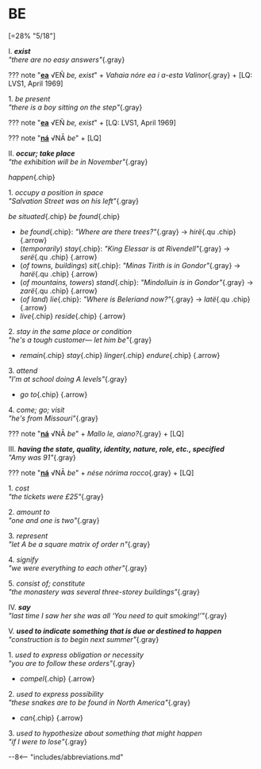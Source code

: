 # BE

[=28% "5/18"]

I. ***exist***<br>
*"there are no easy answers"*{.gray}

??? note "[**ea**](https://eldamo.org/content/words/word-227651571.html) √EÑ *be, exist*"
	+ *Vahaia nóre ea i a-esta Valinor*{.gray}
	+ [LQ: LVS1, April 1969]

1\. *be present*<br>
*"there is a boy sitting on the step"*{.gray}

??? note "[**ea**](https://eldamo.org/content/words/word-227651571.html) √EÑ *be, exist*"
	+ [LQ: LVS1, April 1969]

??? note "[**ná**](https://eldamo.org/content/words/word-2562596025.html) √NĀ *be*"
	+ [LQ]

II. ***occur; take place***<br>
*"the exhibition will be in November"*{.gray}

*happen*{.chip}

1\. *occupy a position in space*<br>
*"Salvation Street was on his left"*{.gray}

*be situated*{.chip} *be found*{.chip}

+ *be found*{.chip}: *"Where are there trees?"*{.gray} &rarr; *hirë*{.qu .chip}
{.arrow}
+ (*temporarily*) *stay*{.chip}: *"King Elessar is at Rivendell"*{.gray} &rarr; *serë*{.qu .chip}
{.arrow}
+ (*of towns, buildings*) *sit*{.chip}: *"Minas Tirith is in Gondor"*{.gray} &rarr; *harë*{.qu .chip}
{.arrow}
+ (*of mountains, towers*) *stand*{.chip}: *"Mindolluin is in Gondor"*{.gray} &rarr; *zarë*{.qu .chip}
{.arrow}
+ (*of land*) *lie*{.chip}: *"Where is Beleriand now?"*{.gray} &rarr; *latë*{.qu .chip}
{.arrow}
+ *live*{.chip} *reside*{.chip}
{.arrow}

2\. *stay in the same place or condition*<br>
*"he's a tough customer— let him be"*{.gray}

+ *remain*{.chip} *stay*{.chip} *linger*{.chip} *endure*{.chip}
{.arrow} 

3\. *attend*<br>
*"I'm at school doing A levels"*{.gray}

+ *go to*{.chip}
{.arrow}

4\. *come; go; visit*<br>
*"he's from Missouri"*{.gray}

??? note "[**ná**](https://eldamo.org/content/words/word-2562596025.html) √NĀ *be*"
	+ *Mallo le, aiano?*{.gray}
	+ [LQ]

III. ***having the state, quality, identity, nature, role, etc., specified***<br>
*"Amy was 91"*{.gray}

??? note "[**ná**](https://eldamo.org/content/words/word-2562596025.html) √NĀ *be*"
	+ *nése nórima rocco*{.gray}
	+ [LQ]

1\. *cost*<br>
*"the tickets were £25"*{.gray}

2\. *amount to*<br>
*"one and one is two"*{.gray}

3\. *represent*<br>
*"let A be a square matrix of order n"*{.gray}

4\. *signify*<br>
*"we were everything to each other"*{.gray}

5\. *consist of; constitute*<br>
*"the monastery was several three-storey buildings"*{.gray}

IV. ***say***<br>
*"last time I saw her she was all ‘You need to quit smoking!’"*{.gray}

V. ***used to indicate something that is due or destined to happen***<br>
*"construction is to begin next summer"*{.gray}

1\. *used to express obligation or necessity*<br>
*"you are to follow these orders"*{.gray}

+ *compel*{.chip}
{.arrow}

2\. *used to express possibility*<br>
*"these snakes are to be found in North America"*{.gray}

+ *can*{.chip}
{.arrow}

3\. *used to hypothesize about something that might happen*<br>
*"if I were to lose"*{.gray}

--8<-- "includes/abbreviations.md"